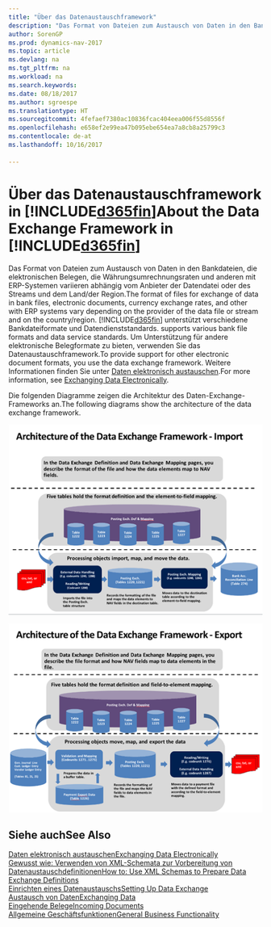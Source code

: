 ```yaml
---
title: "Über das Datenaustauschframework"
description: "Das Format von Dateien zum Austausch von Daten in den Bankdateien, die elektronischen Belegen, die Währungsumrechnungsraten und anderen mit ERP-Systemen variieren abhängig vom Anbieter der Datendatei oder des Streams und dem Land/der Region."
author: SorenGP
ms.prod: dynamics-nav-2017
ms.topic: article
ms.devlang: na
ms.tgt_pltfrm: na
ms.workload: na
ms.search.keywords: 
ms.date: 08/18/2017
ms.author: sgroespe
ms.translationtype: HT
ms.sourcegitcommit: 4fefaef7380ac10836fcac404eea006f55d8556f
ms.openlocfilehash: e658ef2e99ea47b095ebe654ea7a8cb8a25799c3
ms.contentlocale: de-at
ms.lasthandoff: 10/16/2017

---
```

# <a name="about-the-data-exchange-framework-in-included365finincludesd365finmdmd"></a><span data-ttu-id="fefea-103">Über das Datenaustauschframework in [!INCLUDE[d365fin](includes/d365fin_md.md)]</span><span class="sxs-lookup"><span data-stu-id="fefea-103">About the Data Exchange Framework in [!INCLUDE[d365fin](includes/d365fin_md.md)]</span></span>
<span data-ttu-id="fefea-104">Das Format von Dateien zum Austausch von Daten in den Bankdateien, die elektronischen Belegen, die Währungsumrechnungsraten und anderen mit ERP-Systemen variieren abhängig vom Anbieter der Datendatei oder des Streams und dem Land/der Region.</span><span class="sxs-lookup"><span data-stu-id="fefea-104">The format of files for exchange of data in bank files, electronic documents, currency exchange rates, and other with ERP systems vary depending on the provider of the data file or stream and on the country/region.</span></span> [!INCLUDE[d365fin](includes/d365fin_md.md)]<span data-ttu-id="fefea-105"> unterstützt verschiedene Bankdateiformate und Datendienststandards.</span><span class="sxs-lookup"><span data-stu-id="fefea-105"> supports various bank file formats and data service standards.</span></span> <span data-ttu-id="fefea-106">Um Unterstützung für andere elektronische Belegformate zu bieten, verwenden Sie das Datenaustauschframework.</span><span class="sxs-lookup"><span data-stu-id="fefea-106">To provide support for other electronic document formats, you use the data exchange framework.</span></span> <span data-ttu-id="fefea-107">Weitere Informationen finden Sie unter [Daten elektronisch austauschen](across-data-exchange.md).</span><span class="sxs-lookup"><span data-stu-id="fefea-107">For more information, see [Exchanging Data Electronically](across-data-exchange.md).</span></span>    

 <span data-ttu-id="fefea-108">Die folgenden Diagramme zeigen die Architektur des Daten-Exchange-Frameworks an.</span><span class="sxs-lookup"><span data-stu-id="fefea-108">The following diagrams show the architecture of the data exchange framework.</span></span>  

 ![Datenaustauschdefinition importieren](media/across-data-exchange/dataexchangeframework_import.png)  

 ![Datenaustauschdefinition exportieren](media/across-data-exchange/dataexchangeframework_export.png)  

## <a name="see-also"></a><span data-ttu-id="fefea-111">Siehe auch</span><span class="sxs-lookup"><span data-stu-id="fefea-111">See Also</span></span>  
[<span data-ttu-id="fefea-112">Daten elektronisch austauschen</span><span class="sxs-lookup"><span data-stu-id="fefea-112">Exchanging Data Electronically</span></span>](across-data-exchange.md)  
[<span data-ttu-id="fefea-113">Gewusst wie: Verwenden von XML-Schemata zur Vorbereitung von Datenaustauschdefinitionen</span><span class="sxs-lookup"><span data-stu-id="fefea-113">How to: Use XML Schemas to Prepare Data Exchange Definitions</span></span>](across-how-to-use-xml-schemas-to-prepare-data-exchange-definitions.md)  
[<span data-ttu-id="fefea-114">Einrichten eines Datenaustauschs</span><span class="sxs-lookup"><span data-stu-id="fefea-114">Setting Up Data Exchange</span></span>](across-set-up-data-exchange.md)  
[<span data-ttu-id="fefea-115">Austausch von Daten</span><span class="sxs-lookup"><span data-stu-id="fefea-115">Exchanging Data</span></span>](across-exchange-data.md)  
[<span data-ttu-id="fefea-116">Eingehende Belege</span><span class="sxs-lookup"><span data-stu-id="fefea-116">Incoming Documents</span></span>](across-income-documents.md)  
[<span data-ttu-id="fefea-117">Allgemeine Geschäftsfunktionen</span><span class="sxs-lookup"><span data-stu-id="fefea-117">General Business Functionality</span></span>](ui-across-business-areas.md)  

